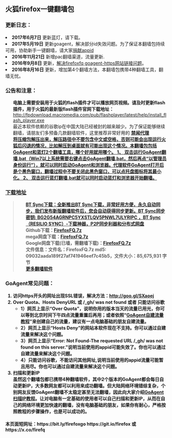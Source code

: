 ﻿<div class="markdown-body">
      <h2>火狐firefox一键翻墙包</h2>
<h3>更新日志：</h3>
<li><strong>2017年6月7日</strong> 更新蓝灯，请下载。</li>
<li><strong>2017年5月19日</strong> 更新goagent，解决部分id失效问题。为了保证本翻墙包持续可用，协助新手一键翻墙，请大家<a href="https://github.com/bannedbook/fanqiang/blob/master/DonateAppid.md">捐献appid<a/></li>

<li><strong>2016年11月21日</strong>  新增pac翻墙渠道，流量更新. </li>
<li><strong>2016年9月8日</strong> 更新，<a href="https://github.com/bannedbook/fanqiang/issues/12" target="_blank">解决firefoxfq goagent-https网站链接问题</a>。 </li>
<li><strong>2016年8月16日</strong> 更新，增加第4个翻墙方法，本翻墙包携带4种翻墙工具，翻墙无忧。</li>

<h3>公告和注意：</h3>

<ul class="task-list">

<li><strong>电脑上需要安装用于火狐的flash插件才可以播放网页视频。请及时更新flash插件，用于火狐的最新版flash插件官网下载地址：</strong> <a href="http://fpdownload.macromedia.com/pub/flashplayer/latest/help/install_flash_player.exe">http://fpdownload.macromedia.com/pub/flashplayer/latest/help/install_flash_player.exe</a></li>

<li>最近本软件依赖的谷歌ip在中国大陆已经被封的越来越少。为了保证能够继续翻墙，请朋友们多预备几款翻墙软件，这里推荐非常好用的  <strong><a href="https://github.com/bannedbook/fanqiang/wiki"><strong>禁闻代理</strong>
</li>
<li>将压缩包解压出来，解压路径中不要包含中文或空格，否则可能会出现运行火狐后闪退的情况，比如解压到桌面就有可能出现这个情况。本翻墙包包括GoAgent和蓝灯2个翻墙工具，哪个好用就用哪个。
1、 双击运行GoAgent翻墙.bat（Win7以上系统需要右键点击GoAgent翻墙.bat，然后再点“以管理员身份运行”），就可以同时启动GoAgent和浏览器。代理软件GoAgent打开后是个黑色窗口，翻墙过程中不要关闭此黑色窗口，可以点托盘图标将其最小化。
2、 双击运行蓝灯翻墙.bat就可以同时启动蓝灯和浏览器开始翻墙。
</li>
</ul>

<h3>下载地址</h3>

<blockquote>
<ul class="task-list">

<li><b>BT Sync下载</b>：全新推出BT Sync下载，非常好用方便，永久自动同步，我们发布新版翻墙软件后，您会自动获得同步更新。BT Sync同步密钥: BG2G54AGRNPC5YXSTLQV5PNWL7ULYRIPC  ，<a target="_blank" href="https://github.com/bannedbook/fanqiang/blob/master/RESILIO-SYNC/readme.md">BT Sync（RESILIO SYNC）-下载神器，P2P同步利器和分布式网盘</a></li>
<li>
<b>Github下载</b>：<a href="https://github.com/killgfw/fg/raw/master/fqb/FirefoxFQ.7z" target="_blank">FirefoxFQ.7z</a></li>
<li>
<b>mega网盘下载</b>：<a href="https://mega.nz/#!akthRTKR!F61yVhI1I32Lk7gACQFt_N8xmocu5gPTnaUUJVKDSNs" target="_blank">FirefoxFQ.7z</a></li>
<li>
<b>Google网盘下载</b>(已墙，需翻墙下载)：<a href="https://drive.google.com/file/d/0BxC6-n637FMFRDF2RWJEQl95eXM/view?usp=sharing" target="_blank">FirefoxFQ.7z</a><br></li>
<li>
<b>文件信息：</b>文件名：FirefoxFQ.7z md5: 09032aada189f27af741946eef7c45b5，文件大小：85,675,931 字节
</li>

<li>
 <a href="https://github.com/bannedbook/fanqiang/wiki" target="_blank">更多翻墙软件</a>
</li>

</ul>
</blockquote>

<h3>GoAgent常见问题：</h3>
<ol class="task-list">
	<li>访问https开头的网址出现SSL错误，解决方法：<a href="http://goo.gl/SXaoej">http://goo.gl/SXaoej</a>
</li>
<li>
<strong>Over Quota、Hosts DenyURL 或 /_gh/ was not found 或者 只能访问谷歌</strong>

<ul>
<li>1）网页上显示“Over Quota”，说明你用的版本当天的流量已用光，你可以等到北京时间下午四点流量重置后再用；或者依照“<a href="https://github.com/bannedbook/fanqiang/wiki/GoAgent-v3.2.3---%E8%87%AA%E5%BB%BA%E7%BF%BB%E5%A2%99%E6%9C%8D%E5%8A%A1%E5%99%A8">GoAgent自建流量教程</a>”来创建自己的流量，建议有一点电脑基础的朋友自建流量。</li>
<li>2）网页上显示“Hosts Deny”的网站本软件现在不支持。你可以通过自建流量来解决这个问题。
</li>
<li>3）网页上显示“Error: Not Found-The requested URL /_gh/ was not found on this server.”说明当前使用的appid可能失效了。你也可以通过自建流量来解决这个问题。
</li>
<li>4）只能访问谷歌，不能访问其他网址,说明当前使用的appid流量可能暂且用尽。你也可以通过自建流量来解决这个问题。
</li>
</ul>
</li>

<li>
<B>扫描和更新IP</B><BR>
虽然这个翻墙包都已携带4种翻墙软件，其中2个版本的GoAgent都会每日自动更新IP，大多数网友都可以利用来成功翻墙。但大陆网络环境错综复杂，个别网友反馈GoAgent翻墙不太稳定甚至无法翻墙，因此向大家介绍<a href="https://github.com/bannedbook/fanqiang/wiki/GoAgent%E6%89%AB%E6%8F%8Fip%E6%95%99%E7%A8%8B" target="_blank">GoAgent扫描IP教程</a>。让对电脑有一定基础的使用者可以自己扫描和更新IP，从而在自己的网络环境更加快速的翻墙，没有电脑基础的朋友，如果你有耐心，严格按照教程的步骤操作，也是可以成功的。
</li>

</ol>

<h4>本页面短网址：https://bit.ly/firefoxgo   https://git.io/firefox    或   https://x.co/firefq</h4>
    </div>